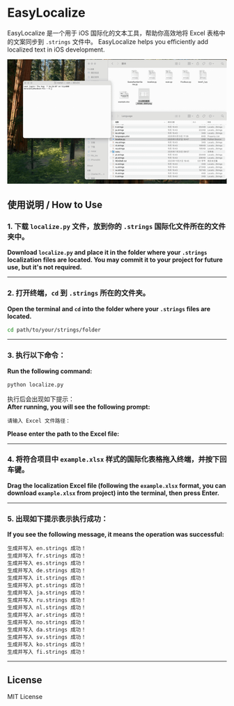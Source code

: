 # EasyLocalize
EasyLocalize 是一个用于 iOS 国际化的文本工具，帮助你高效地将 Excel 表格中的文案同步到 `.strings` 文件中。
EasyLocalize helps you efficiently add localized text in iOS development.

![Demo](output.gif)

## 使用说明 / How to Use

### 1. 下载 `localize.py` 文件，放到你的 `.strings` 国际化文件所在的文件夹中。
**Download `localize.py` and place it in the folder where your `.strings` localization files are located. You may commit it to your project for future use, but it's not required.**

---

### 2. 打开终端，`cd` 到 `.strings` 所在的文件夹。
**Open the terminal and `cd` into the folder where your `.strings` files are located.**

```bash
cd path/to/your/strings/folder
```

---

### 3. 执行以下命令：
**Run the following command:**

```bash
python localize.py
```

执行后会出现如下提示：  
**After running, you will see the following prompt:**

```
请输入 Excel 文件路径：
```
**Please enter the path to the Excel file:**

---

### 4. 将符合项目中 `example.xlsx` 样式的国际化表格拖入终端，并按下回车键。
**Drag the localization Excel file (following the `example.xlsx` format, you can download `example.xlsx` from project) into the terminal, then press Enter.**

---

### 5. 出现如下提示表示执行成功：
**If you see the following message, it means the operation was successful:**

```
生成并写入 en.strings 成功！
生成并写入 fr.strings 成功！
生成并写入 es.strings 成功！
生成并写入 de.strings 成功！
生成并写入 it.strings 成功！
生成并写入 pt.strings 成功！
生成并写入 ja.strings 成功！
生成并写入 ru.strings 成功！
生成并写入 nl.strings 成功！
生成并写入 ar.strings 成功！
生成并写入 no.strings 成功！
生成并写入 da.strings 成功！
生成并写入 sv.strings 成功！
生成并写入 ko.strings 成功！
生成并写入 fi.strings 成功！

```
---

## License

MIT License
